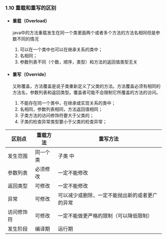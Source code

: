 ### 1.10 重载和重写的区别

* #### 重载（Overload）

  java中的方法重载发生在同一个类里面两个或者多个方法的方法名相同但是参数不同的情况

  1. 可以在一个类中也可以在继承关系的类中；
  2. 名相同；
  3. 参数列表不同（个数，顺序，类型）和方法的返回值类型无关

* #### 重写（Override）

  又称覆盖，方法覆盖是说子类重新定义了父类的方法。方法覆盖必须有相同的方法名，参数列表和返回类型。覆盖者可能不会限制它所覆盖的方法的访问。

  	1.  不能存在同一个类中，在继承或实现关系的类中；
   	2.  名相同，参数列表相同，方法返回值相同；
   	3.  子类方法的访问修饰符要大于父类的；
   	4.  子类的检查异常类型要小于父类的检查异常；

| 区别点     | 重载方法 | 重写方法                                       |
| ---------- | -------- | ---------------------------------------------- |
| 发生范围   | 同一个类 | 子类 中                                        |
| 参数列表   | 必须修改 | 一定不能修改                                   |
| 返回类型   | 可修改   | 一定不能修改                                   |
| 异常       | 可修改   | 可以减少或删除，一定不能抛出新的或者更广的异常 |
| 访问修饰符 | 可修改   | 一定不能做更严格的限制（可以降低限制）         |
| 发生阶段   | 编译期   | 运行期                                         |